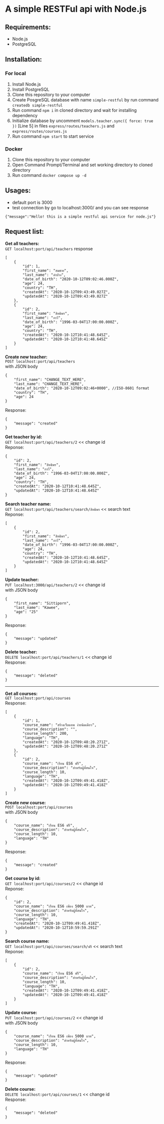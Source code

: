 # A simple RESTFul api with Node.js

## Requirements:

- Node.js
- PostgreSQL
  <br>

## Installation:

### For local

1. Install Node.js
2. Install PostgreSQL
3. Clone this repository to your computer
4. Create PosgreSQL database with name `simple-restful` by run command `createdb simple-restful`
5. Run command `npm i` in cloned directory and wait for installing dependency
6. Initialize database by uncomment `models.teacher.sync({ force: true })` [Line 5] in files `express/routes/teachers.js` and `express/routes/courses.js`
7. Run command `npm start` to start service

### Docker

1. Clone this repository to your computer
2. Open Command Prompt/Terminal and set working directory to cloned directory
3. Run command `docker compose up -d`

## Usages:

- default port is 3000<br>
- test connection by go to localhost:3000/ and you can see response

```
{"message":"Hello! this is a simple restful api service for node.js"}
```

## Request list:

**Get all teachers:** <br>
`GET localhost:port/api/teachers`
response

```
[
    {
        "id": 1,
        "first_name": "สมชาย",
        "last_name": "ลำปาง",
        "date_of_birth": "2020-10-12T09:02:46.000Z",
        "age": 24,
        "country": "TH",
        "createdAt": "2020-10-12T09:43:49.027Z",
        "updatedAt": "2020-10-12T09:43:49.027Z"
    },
    {
        "id": 2,
        "first_name": "สิทธิพร",
        "last_name": "กาวี",
        "date_of_birth": "1996-03-04T17:00:00.000Z",
        "age": 24,
        "country": "TH",
        "createdAt": "2020-10-12T10:41:48.645Z",
        "updatedAt": "2020-10-12T10:41:48.645Z"
    }
]
```

**Create new teacher:** <br>
`POST localhost:port/api/teachers`<br>
with JSON body

```
{
    "first_name": "CHANGE_TEXT_HERE",
    "last_name": "CHANGE_TEXT_HERE",
    "date_of_birth": "2020-10-12T09:02:46+0000", //ISO-8601 format
    "country": "TH",
    "age": 24
}
```

Response:

```
{
    "message": "created"
}
```

**Get teacher by id:** <br>
`GET localhost:port/api/teachers/2` << change id<br>
Reponse:

```
{
    "id": 2,
    "first_name": "สิทธิพร",
    "last_name": "กาวี",
    "date_of_birth": "1996-03-04T17:00:00.000Z",
    "age": 24,
    "country": "TH",
    "createdAt": "2020-10-12T10:41:48.645Z",
    "updatedAt": "2020-10-12T10:41:48.645Z"
}
```

**Search teacher name:** <br>
`GET localhost:port/api/teachers/search/สิทธิพร` << search text<br>
Reponse:

```
[
    {
        "id": 2,
        "first_name": "สิทธิพร",
        "last_name": "กาวี",
        "date_of_birth": "1996-03-04T17:00:00.000Z",
        "age": 24,
        "country": "TH",
        "createdAt": "2020-10-12T10:41:48.645Z",
        "updatedAt": "2020-10-12T10:41:48.645Z"
    }
]
```

**Update teacher:**<br>
`PUT localhost:3000/api/teachers/2` << change id<br>
with JSON body

```
{
    "first_name": "Sittiporn",
    "last_name": "Kawee",
    "age": "25"
}
```

Response:

```
{
    "message": "updated"
}
```

**Delete teacher:** <br>
`DELETE localhost:port/api/teachers/1` << change id<br>
Response:

```
{
    "message": "deleted"
}
```

---

**Get all courses:** <br>
`GET localhost:port/api/courses` <br>
Response:

```
[
    {
        "id": 1,
        "course_name": "สร้างเว็บแอพ ง่ายนิดเดียว",
        "course_description": "",
        "course_length": 200,
        "language": "TH",
        "createdAt": "2020-10-12T09:48:20.271Z",
        "updatedAt": "2020-10-12T09:48:20.271Z"
    },
    {
        "id": 2,
        "course_name": "เรียน ES6 ฟรี",
        "course_description": "สำหรับผู้ที่สนใจ",
        "course_length": 10,
        "language": "TH",
        "createdAt": "2020-10-12T09:49:41.418Z",
        "updatedAt": "2020-10-12T09:49:41.418Z"
    }
]
```

**Create new course:** <br>
`POST localhost:port/api/courses`<br>
with JSON body

```
{
    "course_name": "เรียน ES6 ฟรี",
    "course_description": "สำหรับผู้ที่สนใจ",
    "course_length": 10,
    "language": "TH"
}
```

Response:

```
{
    "message": "created"
}
```

**Get course by id:** <br>
`GET localhost:port/api/courses/2` << change id<br>
Reponse:

```
{
    "id": 2,
    "course_name": "เรียน ES6 เพียง 5000 บาท",
    "course_description": "สำหรับผู้ที่สนใจ",
    "course_length": 10,
    "language": "TH",
    "createdAt": "2020-10-12T09:49:41.418Z",
    "updatedAt": "2020-10-12T10:59:59.291Z"
}
```

**Search course name:** <br>
`GET localhost:port/api/courses/search/ฟรี` << search text<br>
Reponse:

```
[
    {
        "id": 2,
        "course_name": "เรียน ES6 ฟรี",
        "course_description": "สำหรับผู้ที่สนใจ",
        "course_length": 10,
        "language": "TH",
        "createdAt": "2020-10-12T09:49:41.418Z",
        "updatedAt": "2020-10-12T09:49:41.418Z"
    }
]
```

**Update course:**<br>
`PUT localhost:port/api/courses/2` << change id<br>
with JSON body

```
{
    "course_name": "เรียน ES6 เพียง 5000 บาท",
    "course_description": "สำหรับผู้ที่สนใจ",
    "course_length": 10,
    "language": "TH"
}
```

Response:

```
{
    "message": "updated"
}
```

**Delete course:** <br>
`DELETE localhost:port/api/courses/1` << change id<br>
Response:

```
{
    "message": "deleted"
}
```
